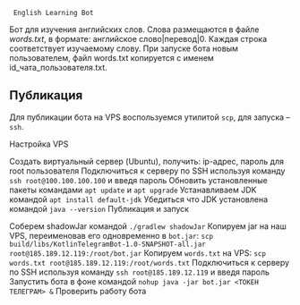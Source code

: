      English Learning Bot

Бот для изучения английских слов. Слова размещаются в файле _words.txt_, в формате: английское слово|перевод|0. Каждая строка соответствует изучаемому слову. При запуске бота новым пользователем, файл words.txt копируется с именем id_чата_пользователя.txt.

## Публикация

Для публикации бота на VPS воспользуемся утилитой `scp`, для запуска – `ssh`.

Настройка VPS

Создать виртуальный сервер (Ubuntu), получить: ip-адрес, пароль для root пользователя
Подключиться к серверу по SSH используя команду `ssh root@100.100.100.100` и введя пароль
Обновить установленные пакеты командами `apt update` и `apt upgrade`
Устанавливаем JDK командой `apt install default-jdk`
Убедиться что JDK установлена командой `java --version`
Публикация и запуск

Соберем shadowJar командой `./gradlew shadowJar`
Копируем jar на наш VPS, переименовав его одновременно в `bot.jar`: `scp build/libs/KotlinTelegramBot-1.0-SNAPSHOT-all.jar root@185.189.12.119:/root/bot.jar`
Копируем `words.txt` на VPS: `scp words.txt root@185.189.12.119:/root/words.txt`
Подключиться к серверу по SSH используя команду `ssh root@185.189.12.119` и введя пароль
Запустить бота в фоне командой `nohup java -jar bot.jar <ТОКЕН ТЕЛЕГРАМ> &`
Проверить работу бота